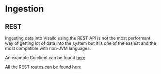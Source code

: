 # Ingestion


## REST

Ingesting data into Visallo using the REST API is not the most performant way of getting lot of data into the system but it is one of the easiest and the most compatible with non-JVM languages.

An example Go client can be found [here](https://github.com/v5analytics/visallo/tree/master/web/client-api/examples/go)

All the REST routes can be found [here](https://github.com/v5analytics/visallo/blob/master/web/web-base/src/main/java/org/visallo/web/Router.java)
